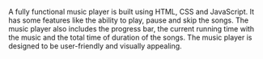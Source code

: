 A fully functional music player is built using HTML, CSS and JavaScript. It has
some features like the ability to play, pause and skip the songs. The music player also
includes the progress bar, the current running time with the music and the total time of 
duration of the songs. The music player is designed to be user-friendly and visually
appealing.
